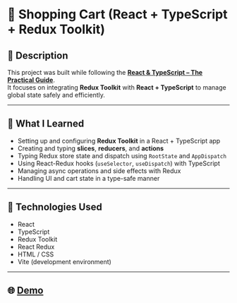 # 🛒 Shopping Cart (React + TypeScript + Redux Toolkit)

## 📘 Description
This project was built while following the [**React & TypeScript – The Practical Guide**](https://www.udemy.com/course/react-typescript-the-practical-guide/).  
It focuses on integrating **Redux Toolkit** with **React + TypeScript** to manage global state safely and efficiently.

---

## 🧠 What I Learned
- Setting up and configuring **Redux Toolkit** in a React + TypeScript app  
- Creating and typing **slices**, **reducers**, and **actions**  
- Typing Redux store state and dispatch using `RootState` and `AppDispatch`  
- Using React-Redux hooks (`useSelector`, `useDispatch`) with TypeScript  
- Managing async operations and side effects with Redux  
- Handling UI and cart state in a type-safe manner

---

## 🧰 Technologies Used
- React  
- TypeScript  
- Redux Toolkit  
- React Redux  
- HTML / CSS  
- Vite (development environment)

---

## 🌐 [Demo](https://react-ts-redux-cart-t5ki.vercel.app/)
